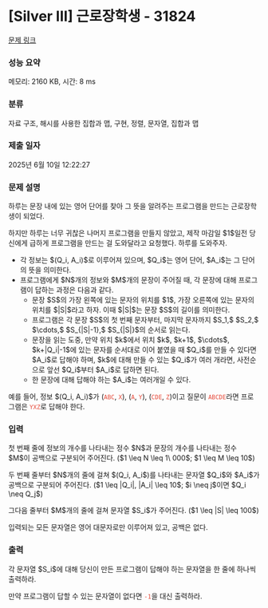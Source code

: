 # [Silver III] 근로장학생 - 31824 

[문제 링크](https://www.acmicpc.net/problem/31824) 

### 성능 요약

메모리: 2160 KB, 시간: 8 ms

### 분류

자료 구조, 해시를 사용한 집합과 맵, 구현, 정렬, 문자열, 집합과 맵

### 제출 일자

2025년 6월 10일 12:22:27

### 문제 설명

<p>하루는 문장 내에 있는 영어 단어를 찾아 그 뜻을 알려주는 프로그램을 만드는 근로장학생이 되었다.</p>

<p>하지만 하루는 너무 귀찮은 나머지 프로그램을 만들지 않았고, 제작 마감일 $1$일전 당신에게 급하게 프로그램을 만드는 걸 도와달라고 요청했다. 하루를 도와주자.</p>

<ul>
	<li>각 정보는 $(Q_i, A_i)$로 이루어져 있으며, $Q_i$는 영어 단어, $A_i$는 그 단어의 뜻을 의미한다.</li>
	<li>프로그램에게 $N$개의 정보와 $M$개의 문장이 주어질 때, 각 문장에 대해 프로그램이 답하는 과정은 다음과 같다.
	<ul>
		<li>문장 $S$의 가장 왼쪽에 있는 문자의 위치를 $1$, 가장 오른쪽에 있는 문자의 위치를 $|S|$라고 하자. 이때 $|S|$는 문장 $S$의 길이를 의미한다.</li>
		<li>프로그램은 각 문장 $S$의 첫 번째 문자부터, 마지막 문자까지 $S_1,$ $S_2,$ $\cdots,$ $S_{|S|-1},$ $S_{|S|}$의 순서로 읽는다.</li>
		<li>문장을 읽는 도중, 만약 위치 $k$에서 위치 $k$, $k+1$, $\cdots$, $k+|Q_i|-1$에 있는 문자를 순서대로 이어 붙였을 때 $Q_i$를 만들 수 있다면 $A_i$로 답해야 하며, $k$에 대해 만들 수 있는 $Q_i$가 여러 개라면, 사전순으로 앞선 $Q_i$부터 $A_i$로 답하면 된다.</li>
		<li>한 문장에 대해 답해야 하는 $A_i$는 여러개일 수 있다.</li>
	</ul>
	</li>
</ul>

<p>예를 들어, 정보 $(Q_i, A_i)$가 (<span style="color:#e74c3c;"><code>ABC</code></span>, <span style="color:#e74c3c;"><code>X</code></span>), (<span style="color:#e74c3c;"><code>A</code></span>, <span style="color:#e74c3c;"><code>Y</code></span>), (<span style="color:#e74c3c;"><code>CDE</code></span>, <span style="color:#e74c3c;"><code>Z</code></span>)이고 질문이 <code><span style="color:#e74c3c;">ABCDE</span></code>라면 프로그램은 <span style="color:#e74c3c;"><code>YXZ</code></span>로 답해야 한다.</p>

### 입력 

 <p>첫 번째 줄에 정보의 개수를 나타내는 정수 $N$과 문장의 개수를 나타내는 정수 $M$이 공백으로 구분되어 주어진다. ($1 \leq N \leq 1\ 000$; $1 \leq M \leq 10$)</p>

<p>두 번째 줄부터 $N$개의 줄에 걸쳐 $(Q_i, A_i$)를 나타내는 문자열 $Q_i$와 $A_i$가 공백으로 구분되어 주어진다. ($1 \leq |Q_i|, |A_i| \leq 10$; $i \neq j$이면 $Q_i \neq Q_j$)</p>

<p>그다음 줄부터 $M$개의 줄에 걸쳐 문자열 $S_i$가 주어진다. ($1 \leq |S| \leq 100$)</p>

<p>입력되는 모든 문자열은 영어 대문자로만 이루어져 있고, 공백은 없다.</p>

### 출력 

 <p>각 문자열 $S_i$에 대해 당신이 만든 프로그램이 답해야 하는 문자열을 한 줄에 하나씩 출력하라.</p>

<p>만약 프로그램이 답할 수 있는 문자열이 없다면 <span style="color:#e74c3c;"><code>-1</code></span>을 대신 출력하라.</p>

